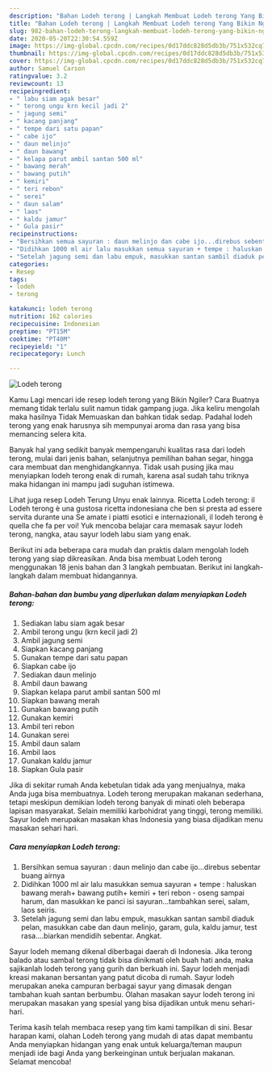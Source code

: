 ```yaml
---
description: "Bahan Lodeh terong | Langkah Membuat Lodeh terong Yang Bikin Ngiler"
title: "Bahan Lodeh terong | Langkah Membuat Lodeh terong Yang Bikin Ngiler"
slug: 982-bahan-lodeh-terong-langkah-membuat-lodeh-terong-yang-bikin-ngiler
date: 2020-05-20T22:30:54.559Z
image: https://img-global.cpcdn.com/recipes/0d17ddc828d5db3b/751x532cq70/lodeh-terong-foto-resep-utama.jpg
thumbnail: https://img-global.cpcdn.com/recipes/0d17ddc828d5db3b/751x532cq70/lodeh-terong-foto-resep-utama.jpg
cover: https://img-global.cpcdn.com/recipes/0d17ddc828d5db3b/751x532cq70/lodeh-terong-foto-resep-utama.jpg
author: Samuel Carson
ratingvalue: 3.2
reviewcount: 13
recipeingredient:
- " labu siam agak besar"
- " terong ungu krn kecil jadi 2"
- " jagung semi"
- " kacang panjang"
- " tempe dari satu papan"
- " cabe ijo"
- " daun melinjo"
- " daun bawang"
- " kelapa parut ambil santan 500 ml"
- " bawang merah"
- " bawang putih"
- " kemiri"
- " teri rebon"
- " serei"
- " daun salam"
- " laos"
- " kaldu jamur"
- " Gula pasir"
recipeinstructions:
- "Bersihkan semua sayuran : daun melinjo dan cabe ijo...direbus sebentar buang airnya"
- "Didihkan 1000 ml air lalu masukkan semua sayuran + tempe : haluskan bawang merah+ bawang putih+ kemiri + teri rebon - oseng sampai harum, dan masukkan ke panci isi sayuran...tambahkan serei, salam, laos seiris."
- "Setelah jagung semi dan labu empuk, masukkan santan sambil diaduk pelan, masukkan cabe dan daun melinjo, garam, gula, kaldu jamur, test rasa....biarkan mendidih sebentar. Angkat."
categories:
- Resep
tags:
- lodeh
- terong

katakunci: lodeh terong 
nutrition: 162 calories
recipecuisine: Indonesian
preptime: "PT15M"
cooktime: "PT40M"
recipeyield: "1"
recipecategory: Lunch

---
```



![Lodeh terong](https://img-global.cpcdn.com/recipes/0d17ddc828d5db3b/751x532cq70/lodeh-terong-foto-resep-utama.jpg)

Kamu Lagi mencari ide resep lodeh terong yang Bikin Ngiler? Cara Buatnya memang tidak terlalu sulit namun tidak gampang juga. Jika keliru mengolah maka hasilnya Tidak Memuaskan dan bahkan tidak sedap. Padahal lodeh terong yang enak harusnya sih mempunyai aroma dan rasa yang bisa memancing selera kita.

Banyak hal yang sedikit banyak mempengaruhi kualitas rasa dari lodeh terong, mulai dari jenis bahan, selanjutnya pemilihan bahan segar, hingga cara membuat dan menghidangkannya. Tidak usah pusing jika mau menyiapkan lodeh terong enak di rumah, karena asal sudah tahu triknya maka hidangan ini mampu jadi suguhan istimewa.

Lihat juga resep Lodeh Terung Unyu enak lainnya. Ricetta Lodeh terong: il Lodeh terong è una gustosa ricetta indonesiana che ben si presta ad essere servita durante una Se amate i piatti esotici e internazionali, il lodeh terong è quella che fa per voi! Yuk mencoba belajar cara memasak sayur lodeh terong, nangka, atau sayur lodeh labu siam yang enak.


Berikut ini ada beberapa cara mudah dan praktis dalam mengolah lodeh terong yang siap dikreasikan. Anda bisa membuat Lodeh terong menggunakan 18 jenis bahan dan 3 langkah pembuatan. Berikut ini langkah-langkah dalam membuat hidangannya.

<!--inarticleads1-->

##### Bahan-bahan dan bumbu yang diperlukan dalam menyiapkan Lodeh terong:

1. Sediakan  labu siam agak besar
1. Ambil  terong ungu (krn kecil jadi 2)
1. Ambil  jagung semi
1. Siapkan  kacang panjang
1. Gunakan  tempe dari satu papan
1. Siapkan  cabe ijo
1. Sediakan  daun melinjo
1. Ambil  daun bawang
1. Siapkan  kelapa parut ambil santan 500 ml
1. Siapkan  bawang merah
1. Gunakan  bawang putih
1. Gunakan  kemiri
1. Ambil  teri rebon
1. Gunakan  serei
1. Ambil  daun salam
1. Ambil  laos
1. Gunakan  kaldu jamur
1. Siapkan  Gula pasir


Jika di sekitar rumah Anda kebetulan tidak ada yang menjualnya, maka Anda juga bisa membuatnya. Lodeh terong merupakan makanan sederhana, tetapi meskipun demikian lodeh terong banyak di minati oleh beberapa lapisan masyarakat. Selain memiliki karbohidrat yang tinggi, terong memiliki. Sayur lodeh merupakan masakan khas Indonesia yang biasa dijadikan menu masakan sehari hari. 

<!--inarticleads2-->

##### Cara menyiapkan Lodeh terong:

1. Bersihkan semua sayuran : daun melinjo dan cabe ijo...direbus sebentar buang airnya
1. Didihkan 1000 ml air lalu masukkan semua sayuran + tempe : haluskan bawang merah+ bawang putih+ kemiri + teri rebon - oseng sampai harum, dan masukkan ke panci isi sayuran...tambahkan serei, salam, laos seiris.
1. Setelah jagung semi dan labu empuk, masukkan santan sambil diaduk pelan, masukkan cabe dan daun melinjo, garam, gula, kaldu jamur, test rasa....biarkan mendidih sebentar. Angkat.


Sayur lodeh memang dikenal diberbagai daerah di Indonesia. Jika terong balado atau sambal terong tidak bisa dinikmati oleh buah hati anda, maka sajikanlah lodeh terong yang gurih dan berkuah ini. Sayur lodeh menjadi kreasi makanan bersantan yang patut dicoba di rumah. Sayur lodeh merupakan aneka campuran berbagai sayur yang dimasak dengan tambahan kuah santan berbumbu. Olahan masakan sayur lodeh terong ini merupakan masakan yang spesial yang bisa dijadikan untuk menu sehari-hari. 

Terima kasih telah membaca resep yang tim kami tampilkan di sini. Besar harapan kami, olahan Lodeh terong yang mudah di atas dapat membantu Anda menyiapkan hidangan yang enak untuk keluarga/teman maupun menjadi ide bagi Anda yang berkeinginan untuk berjualan makanan. Selamat mencoba!
